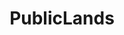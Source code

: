 ---
title: PublicLands
crosslinks:
- autotldr
- DeepGreenResistance
- Missing411
- NationalPark
- esist
- nationalparks
- environment
- Montana
- CampingandHiking
- IAmA
---